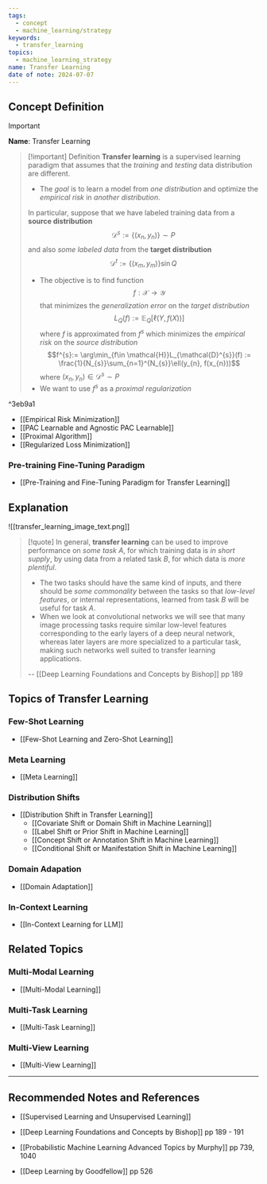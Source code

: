 ```yaml
---
tags:
  - concept
  - machine_learning/strategy
keywords:
  - transfer_learning
topics:
  - machine_learning_strategy
name: Transfer Learning
date of note: 2024-07-07
---
```


## Concept Definition

>[!important]
>**Name**: Transfer Learning

>[!important] Definition
>**Transfer learning** is a supervised learning paradigm that assumes that the *training* and *testing* data distribution are different. 
>- The *goal* is to learn a model from *one distribution* and optimize the *empirical risk* in *another distribution*.
>
>In particular, suppose that we have labeled training data from a **source distribution** $$\mathcal{D}^{s} := \left\{ (x_{n}, y_{n}) \right\} \sim P$$ and also *some labeled data* from the **target distribution** $$\mathcal{D}^{t} := \{ (x_{m}, y_{m}) \} \sin Q$$
>- The objective is to find function $$f: \mathcal{X} \to \mathcal{Y}$$ that minimizes the *generalization error* on the *target distribution* $$L_{Q}(f):= \mathbb{E}_{ Q }\left[  \ell(Y, f(X)) \right]$$ where $f$ is approximated from $f^{s}$ which minimizes the *empirical risk* on the *source distribution* $$f^{s}:= \arg\min_{f\in \mathcal{H}}L_{\mathcal{D}^{s}}(f) := \frac{1}{N_{s}}\sum_{n=1}^{N_{s}}\ell(y_{n}, f(x_{n}))$$ where $(x_{n},y_{n}) \in \mathcal{D}^{s} \sim P$
>- We want to use $f^{s}$ as a *proximal regularization*

^3eb9a1

- [[Empirical Risk Minimization]]
- [[PAC Learnable and Agnostic PAC Learnable]]
- [[Proximal Algorithm]]
- [[Regularized Loss Minimization]]


### Pre-training Fine-Tuning Paradigm

- [[Pre-Training and Fine-Tuning Paradigm for Transfer Learning]]



## Explanation


![[transfer_learning_image_text.png]]

>[!quote]
>In general, **transfer learning** can be used to improve performance on *some task* $A$, for which training data is *in short supply*, by using data from a related task $B$, for which data is *more plentiful*. 
>- The two tasks should have the same kind of inputs, and there should be *some commonality* between the tasks so that *low-level features*, or internal representations, learned from task $B$ will be useful for task $A$. 
>- When we look at convolutional networks we will see that many image processing tasks require similar low-level features corresponding to the early layers of a deep neural network, whereas later layers are more specialized to a particular task, making such networks well suited to transfer learning applications.
>  
>-- [[Deep Learning Foundations and Concepts by Bishop]] pp 189  

## Topics of Transfer Learning

### Few-Shot Learning

- [[Few-Shot Learning and Zero-Shot Learning]]

### Meta Learning

- [[Meta Learning]]

### Distribution Shifts

- [[Distribution Shift in Transfer Learning]]
	- [[Covariate Shift or Domain Shift in Machine Learning]]
	- [[Label Shift or Prior Shift in Machine Learning]]
	- [[Concept Shift or Annotation Shift in Machine Learning]]
	- [[Conditional Shift or Manifestation Shift in Machine Learning]]

### Domain Adapation

- [[Domain Adaptation]]


### In-Context Learning

- [[In-Context Learning for LLM]]



## Related Topics

### Multi-Modal Learning

- [[Multi-Modal Learning]]

### Multi-Task Learning

- [[Multi-Task Learning]]

### Multi-View Learning

- [[Multi-View Learning]]




-----------
##  Recommended Notes and References

- [[Supervised Learning and Unsupervised Learning]]

- [[Deep Learning Foundations and Concepts by Bishop]] pp 189 - 191
- [[Probabilistic Machine Learning Advanced Topics by Murphy]] pp 739, 1040
- [[Deep Learning by Goodfellow]] pp 526